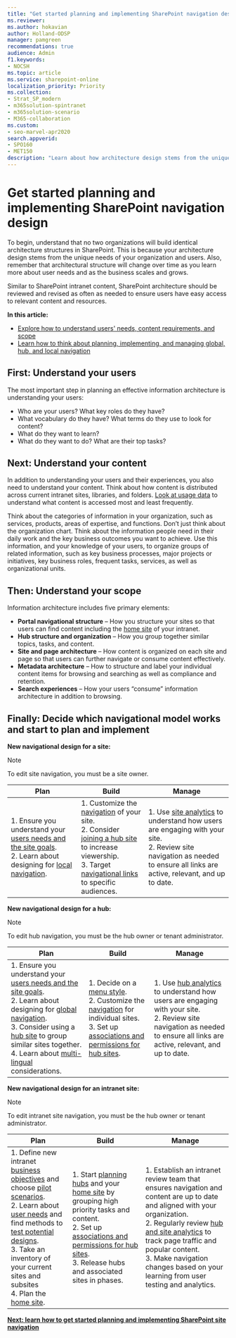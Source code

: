 ```yaml
---
title: "Get started planning and implementing SharePoint navigation design"
ms.reviewer: 
ms.author: hokavian
author: Holland-ODSP
manager: pamgreen
recommendations: true
audience: Admin
f1.keywords:
- NOCSH
ms.topic: article
ms.service: sharepoint-online
localization_priority: Priority
ms.collection:  
- Strat_SP_modern
- m365solution-spintranet
- m365solution-scenario
- M365-collaboration
ms.custom:
- seo-marvel-apr2020
search.appverid:
- SPO160
- MET150
description: "Learn about how architecture design stems from the unique needs of your organization and user"
---
```


# Get started planning and implementing SharePoint navigation design

To begin, understand that no two organizations will build identical architecture structures in SharePoint. This is because your architecture design stems from the unique needs of your organization and users. Also, remember that architectural structure will change over time as you learn more about user needs and as the business scales and grows. 

Similar to SharePoint intranet content, SharePoint architecture should be reviewed and revised as often as needed to ensure users have easy access to relevant content and resources. 

**In this article:**

- [Explore how to understand users' needs, content requirements, and scope](#next-understand-your-content)
- [Learn how to think about planning, implementing, and managing global, hub, and local navigation](#finally-decide-which-navigational-model-works-and-start-to-plan-and-implement)

## First: Understand your users

The most important step in planning an effective information architecture is understanding your users:

- Who are your users? What key roles do they have?
- What vocabulary do they have? What terms do they use to look for content?
- What do they want to learn?
- What do they want to do? What are their top tasks?

## Next: Understand your content

In addition to understanding your users and their experiences, you also need to understand your content. Think about how content is distributed across current intranet sites, libraries, and folders. [Look at usage data](https://support.microsoft.com/office/view-usage-data-for-your-sharepoint-site-2fa8ddc2-c4b3-4268-8d26-a772dc55779e) to understand what content is accessed most and least frequently. 

Think about the categories of information in your organization, such as services, products, areas of expertise, and functions. Don’t just think about the organization chart. Think about the information people need in their daily work and the key business outcomes you want to achieve.
Use this information, and your knowledge of your users, to organize groups of related information, such as key business processes, major projects or initiatives, key business roles, frequent tasks, services, as well as organizational units.

## Then: Understand your scope

Information architecture includes five primary elements:

- **Portal navigational structure** – How you structure your sites so that users can find content including the [home site](./home-site.md) of your intranet.
- **Hub structure and organization** – How you group together similar topics, tasks, and content.
- **Site and page architecture** – How content is organized on each site and page so that users can further navigate or consume content effectively.
- **Metadata architecture** – How to structure and label your individual content items for browsing and searching as well as compliance and retention.
- **Search experiences** – How your users “consume” information architecture in addition to browsing.

## Finally: Decide which navigational model works and start to plan and implement

**New navigational design for a site:**

>[!NOTE] 
>To edit site navigation, you must be a site owner.

|Plan    |Build    |Manage   |
| ------------- | ------------- | ------------- |
|1. Ensure you understand your [users needs and the site goals](./information-architecture-modern-experience.md#understand-your-role-and-how-to-collaborate). <br>2. Learn about designing for [local navigation](./information-architecture-modern-experience.md#local-navigation). |1. Customize the [navigation](https://support.microsoft.com/office/customize-the-navigation-on-your-sharepoint-site-3cd61ae7-a9ed-4e1e-bf6d-4655f0bf25ca) of your site. <br>2. Consider [joining a hub site](https://support.microsoft.com/office/associate-a-sharepoint-site-with-a-hub-site-ae0009fd-af04-4d3d-917d-88edb43efc05) to increase viewership. <br>3. Target [navigational links](https://support.microsoft.com/office/target-navigation-news-and-files-to-specific-audiences-33d84cb6-14ed-4e53-a426-74c38ea32293) to specific audiences. |1. Use [site analytics](https://support.microsoft.com/office/view-usage-data-for-your-sharepoint-site-2fa8ddc2-c4b3-4268-8d26-a772dc55779e) to understand how users are engaging with your site. <br>2. Review site navigation as needed to ensure all links are active, relevant, and up to date.|

**New navigational design for a hub:**

>[!NOTE] 
>To edit hub navigation, you must be the hub owner or tenant administrator.

|Plan    |Build    |Manage   |
| ------------- | ------------- | ------------- |
|1. Ensure you understand your [users needs and the site goals](./information-architecture-modern-experience.md#understand-your-role-and-how-to-collaborate). <br>2. Learn about designing for [global navigation](./information-architecture-modern-experience.md#global-navigation). <br>3. Consider using a [hub site](./planning-hub-sites.md) to group similar sites together. <br>4. Learn about [multi-lingual](https://support.microsoft.com/office/create-multilingual-communication-sites-pages-and-news-2bb7d610-5453-41c6-a0e8-6f40b3ed750c) considerations. |1. Decide on a [menu style](./plan-navigation-modern-experience.md#navigation-menus-in-sharepoint). <br>2. Customize the [navigation](https://support.microsoft.com/office/customize-the-navigation-on-your-sharepoint-site-3cd61ae7-a9ed-4e1e-bf6d-4655f0bf25ca) for individual sites. <br>3. Set up [associations and permissions for hub sites](https://support.microsoft.com/office/set-up-your-sharepoint-hub-site-e2daed64-658c-4462-aeaf-7d1a92eba098). |1. Use [hub analytics](https://support.microsoft.com/office/view-usage-data-for-your-sharepoint-site-2fa8ddc2-c4b3-4268-8d26-a772dc55779e) to understand how users are engaging with your site. <br>2. Review site navigation as needed to ensure all links are active, relevant, and up to date. |

**New navigational design for an intranet site:**

>[!NOTE] 
>To edit intranet site navigation, you must be the hub owner or tenant administrator.

|Plan    |Build    |Manage   |
| ------------- | ------------- | ------------- |
|1. Define new intranet [business objectives](./plan-intranet.md#identify-initiatives) and choose [pilot scenarios](./plan-intranet.md#choose-pilot-scenarios). <br>2. Learn about [user needs](./information-architecture-principles.md#get-organized) and find methods to [test potential designs](https://www.nngroup.com/articles/quantitative-user-research-methods/). <br>3. Take an inventory of your current sites and subsites <br>4. Plan the [home site](./home-site.md). |1. Start [planning hubs](./planning-hub-sites.md) and your [home site](./home-site.md) by grouping high priority tasks and content. <br>2. Set up [associations and permissions for hub sites](https://support.microsoft.com/office/set-up-your-sharepoint-hub-site-e2daed64-658c-4462-aeaf-7d1a92eba098). <br>3. Release hubs and associated sites in phases. |1. Establish an intranet review team that ensures navigation and content are up to date and aligned with your organization. <br>2. Regularly review [hub and site analytics](https://support.microsoft.com/office/view-usage-data-for-your-sharepoint-site-2fa8ddc2-c4b3-4268-8d26-a772dc55779e) to track page traffic and popular content. <br>3. Make navigation changes based on your learning from user testing and analytics. |

[**Next: learn how to get started planning and implementing SharePoint site navigation**](plan-navigation-modern-experience.md)
